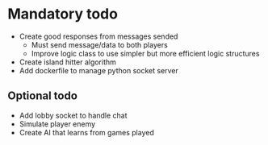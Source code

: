 # Mandatory todo 

* Create good responses from messages sended
  * Must send message/data to both players 
  * Improve logic class to use simpler but more efficient logic structures
* Create island hitter algorithm 
* Add dockerfile to manage python socket server


## Optional todo

* Add lobby socket to handle chat
* Simulate player enemy
* Create AI that learns from games played
